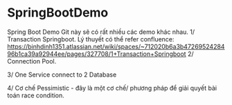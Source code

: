 # SpringBootDemo
Spring Boot Demo
Git này sẽ có rất nhiều các demo khác nhau.
1/ Transaction Springboot.
Lý thuyết có thể refer confluence:
https://binhdinh1351.atlassian.net/wiki/spaces/~712020b6a3b4726952428496b1ca39a92944ee/pages/327708/1+Transaction+Springboot
2/ Connection Pool.

3/ One Service connect to 2 Database

4/ Cơ chế Pessimistic - đây là một cơ chế/ phương pháp để giải quyết bài toán race condition.
